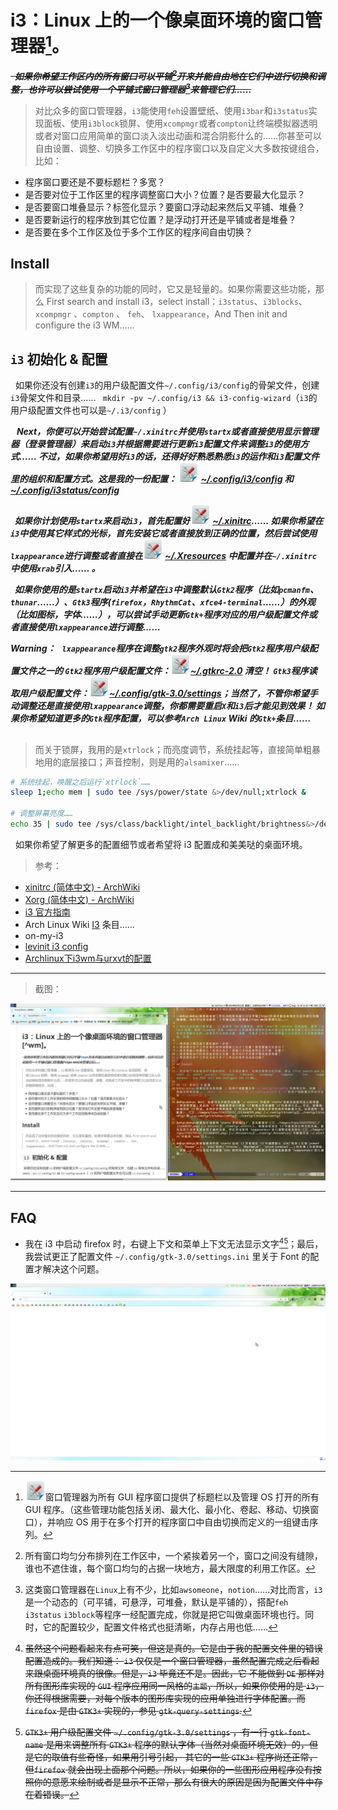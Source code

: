 # i3：Linux 上的一个像桌面环境的窗口管理器[^wm]。

***~~&nbsp;&nbsp;如果你希望工作区内的所有窗口可以平铺[^repe]开来并能自由地在它们中进行切换和调整，也许可以尝试使用一个平铺式窗口管理器[^repe-wm]来管理它们……~~***

> 对比众多的窗口管理器，`i3`能使用`feh`设置壁纸、使用`i3bar`和`i3status`实现面板、使用`i3block`锁屏、使用`xcompmgr`或者`compton`让终端模拟器透明或者对窗口应用简单的窗口淡入淡出动画和混合阴影什么的……你甚至可以自由设置、调整、切换多工作区中的程序窗口以及自定义大多数按键组合，比如：

+ 程序窗口要还是不要标题栏？多宽？
+ 是否要对位于工作区里的程序调整窗口大小？位置？是否要最大化显示？
+ 是否要窗口堆叠显示？标签化显示？要窗口浮动起来然后又平铺、堆叠？
+ 是否要新运行的程序放到其它位置？是浮动打开还是平铺或者是堆叠？
+ 是否要在多个工作区及位于多个工作区的程序间自由切换？

## Install 

> 而实现了这些复杂的功能的同时，它又是轻量的。如果你需要这些功能，那么 First search and install i3，select install：`i3status`、`i3blocks`、`xcompmgr` 、`compton` 、 `feh`、 `lxappearance`，And Then init and configure the i3 WM…… 

## `i3` 初始化 & 配置 
&nbsp;&nbsp;如果你还没有创建`i3`的用户级配置文件`~/.config/i3/config`的骨架文件，创建`i3`骨架文件和目录…… ` mkdir -pv ~/.config/i3 && i3-config-wizard`（`i3`的用户级配置文件也可以是`~/.i3/config` ）

***&nbsp;&nbsp; Next，你便可以开始尝试配置`~/.xinitrc`并使用`startx`或者直接使用显示管理器（登录管理器）来启动`i3`并根据需要进行更新`i3`配置文件来调整`i3`的使用方式…… 不过，如果你希望用好`i3`的话，还得好好熟悉熟悉`i3`的运作和`i3`配置文件里的组织和配置方式。这是我的一份配置： ![](../images/tips/1543759312_2111668595.png) [~/.config/i3/config](../config/i3/config) 和 [~/.config/i3status/config](../config/i3status/config)***

***&nbsp;&nbsp;如果你计划使用`startx`来启动`i3`，首先配置好![](../images/tips/1543759312_2111668595.png) [~/.xinitrc](../config/.xinitrc)…… 如果你希望在`i3`中使用其它样式的光标，首先安装它或者直接放到正确的位置，然后尝试使用`lxappearance`进行调整或者直接在![](../images/tips/1543759312_2111668595.png) [~/.Xresources](../config/.Xresources) 中配置并在`~/.xinitrc`中使用`xrab`引入…… 。***

***&nbsp;&nbsp;如果你使用的是`startx`启动`i3`并希望在`i3`中调整默认`Gtk2`程序（比如`pcmanfm`、`thunar`……）、`Gtk3`程序(`firefox`，`RhythmCat`、`xfce4-terminal`……）的外观（比如图标，字体……），可以尝试手动更新`Gtk+`程序对应的用户级配置文件或者直接使用`lxappearance`进行调整……***

***Warning： &nbsp;&nbsp;`lxappearance`程序在调整`gtk2`程序外观时将会把`Gtk2`程序用户级配置文件之一的 `Gtk2`程序用户级配置文件：![](../images/tips/1543759312_2111668595.png)[~/.gtkrc-2.0](../config/.gtkrc-2.0) 清空！ `Gtk3`程序读取用户级配置文件：![](../images/tips/1543759312_2111668595.png)[~/.config/gtk-3.0/settings](../config/gtk-3.0/settings.ini)；当然了，不管你希望手动调整还是直接使用`lxappearance`调整，你都需要重启`X`和`i3`后才能见到效果！ 如果你希望知道更多的`Gtk`程序配置，可以参考`Arch Linux` Wiki 的`Gtk+`条目……***

## 
> 而关于锁屏，我用的是`xtrlock`；而亮度调节，系统挂起等，直接简单粗暴地用的底层接口；声音控制，则是用的`alsamixer`……

```Bash
# 系统挂起，唤醒之后运行`xtrlock`……
sleep 1;echo mem | sudo tee /sys/power/state &>/dev/null;xtrlock &

# 调整屏幕亮度……
echo 35 | sudo tee /sys/class/backlight/intel_backlight/brightness&>/dev/null

```

&nbsp;&nbsp;如果你希望了解更多的配置细节或者希望将 i3 配置成和美美哒的桌面环境。

> 参考：

+ [xinitrc (简体中文) - ArchWiki][xinitrc]
+ [Xorg (简体中文) - ArchWiki][xorg]
+ [i3 官方指南](http://i3wm.org/docs/userguide.html)
+ Arch Linux Wiki [I3][i3] 条目……
+ on-my-i3
+ [levinit i3 config](https://github.com/levinit/i3wm-config)
+ [Archlinux下i3wm与urxvt的配置](https://www.cnblogs.com/vachester/p/5649813.html)

[i3]: https://wiki.archlinux.org/index.php/I3_(%E7%AE%80%E4%BD%93%E4%B8%AD%E6%96%87)
[xinitrc]: https://wiki.archlinux.org/index.php/Xinitrc_(%E7%AE%80%E4%BD%93%E4%B8%AD%E6%96%87)
[xorg]: https://wiki.archlinux.org/index.php/Xorg_(%E7%AE%80%E4%BD%93%E4%B8%AD%E6%96%87)

--------------------------

> 截图：

![](../images/ui/i3.jpg)

---------------

## FAQ

+ 我在 i3 中启动 firefox 时，右键上下文和菜单上下文无法显示文字[^problem][^problem2]；最后，我尝试更正了配置文件 `~/.config/gtk-3.0/settings.ini` 里关于 Font 的配置才解决这个问题。

![](../images/ui/firefox.png)

[^wm]: ![](../images/tips/1543759312_2111668595.png)窗口管理器为所有 GUI 程序窗口提供了标题栏以及管理 OS 打开的所有 GUI 程序。（这些管理功能包括关闭、最大化、最小化、卷起、移动、切换窗口），并响应 OS 用于在多个打开的程序窗口中自由切换而定义的一组键击序列。

[^problem]: ~~虽然这个问题看起来有点可笑，但这是真的。它是由于我的配置文件里的错误配置造成的。我们知道： `i3` 仅仅是一个窗口管理器，虽然配置完成之后看起来跟桌面环境真的很像。但是，`i3` 毕竟还不是。因此，它 不能做到 `DE` 那样对所有图形库实现的 `GUI` 程序应用同一风格的`主题`，所以，如果你使用的是 `i3`，你还得根据需要，对每个版本的图形库实现的应用单独进行字体配置。而 `firefox` 是由 `GTK3+` 实现的，参见 `gtk-query-settings`.~~

[^problem2]: ~~`GTK3+` 用户级配置文件 `~/.config/gtk-3.0/settings` ，有一行 `gtk-font-name` 是用来调整所有 `GTK3+` 程序的默认字体（当然对桌面环境无效）的，但是它的取值有些奇怪，如果用引号引起， 其它的一些 `GTK3+` 程序尚还正常，但`firefox` 就会出现上面那个问题。所以，如果你的一些图形应用程序没有按照你的意愿来绘制或者是显示不正常，那么有很大的原因是因为配置文件中存在着错误。~~

[^problem3]: ~~&nbsp;&nbsp;/etc/xprofile，`~/.xprofile` 文件会被 `gdm,lightdm,lxdm` 等登录管理器读取，然而在 `~/.xprofile` 中 `export LANG="zh_CN.UTF-8"` 之后，`xfce4-terminal` 终端字体如果是 `Monospace` 时，反引号字符 \` 不能正常显示在xfce4-terminal终端上(反引号字符 \` 始终显示为单引号字符 ' ),终端字体设置成其它的字体就可以正常显示。~~


[^repe]: 所有窗口均匀分布排列在工作区中，一个紧挨着另一个，窗口之间没有缝隙，谁也不遮住谁，每个窗口均匀的占据一块地方，最大限度的利用工作区。

[^repe-wm]: 这类窗口管理器在`Linux`上有不少，比如`awsomeone`，`notion`……对比而言，`i3`是一个动态的（可平铺，可悬浮，可堆叠，默认是平铺的），搭配`feh` `i3status` `i3block`等程序一经配置完成，你就是把它叫做桌面环境也行。同时，它的配置较少，配置文件格式也挺清晰，内存占用也低……
